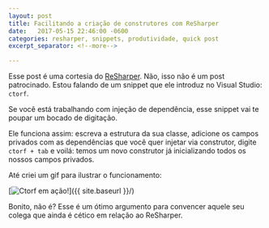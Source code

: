 ```yaml
---
layout: post
title: Facilitando a criação de construtores com ReSharper
date:   2017-05-15 22:46:00 -0600
categories: resharper, snippets, produtividade, quick post
excerpt_separator: <!--more-->

---
```


Esse post é uma cortesia do [ReSharper](https://www.jetbrains.com/resharper/). Não, isso não é um post patrocinado. Estou falando de um snippet que ele introduz no Visual Studio: `ctorf`.

<!--more-->

Se você está trabalhando com injeção de dependência, esse snippet vai te poupar um bocado de digitação.

Ele funciona assim: escreva a estrutura da sua classe, adicione os campos privados com as dependências que você quer injetar via construtor, digite `ctorf + tab` e voilá: temos um novo construtor já inicializando todos os nossos campos privados.

Até criei um gif para ilustrar o funcionamento:

[<img src="/images/ctorf_em_acao.gif" alt="Ctorf em ação!"/>]({{ site.baseurl }}/)

Bonito, não é? Esse é um ótimo argumento para convencer aquele seu colega que ainda é cético em relação ao ReSharper.